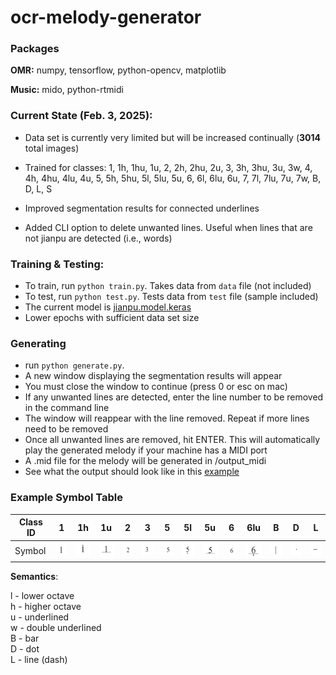 # ocr-melody-generator

### Packages
**OMR:** numpy, tensorflow, python-opencv, matplotlib

**Music:** mido, python-rtmidi


### Current State (Feb. 3, 2025):
- Data set is currently very limited but will be increased continually (**3014** total images)
- Trained for classes: 1, 1h, 1hu, 1u, 2, 2h, 2hu, 2u, 3, 3h, 3hu, 3u, 3w, 4, 4h, 4hu, 4lu, 4u, 5, 5h, 5hu, 5l, 5lu, 5u, 6, 6l, 6lu, 6u, 7, 7l, 7lu, 7u, 7w, B, D, L, S


- Improved segmentation results for connected underlines
- Added CLI option to delete unwanted lines. Useful when lines that are not jianpu are detected (i.e., words)

### Training & Testing:
- To train, run ``` python train.py ```. Takes data from ``` data ``` file (not included)
- To test, run ``` python test.py ```. Tests data from ``` test ``` file (sample included)
- The current model is [jianpu.model.keras](jianpu.model.keras) 
- Lower epochs with sufficient data set size

### Generating
- run ``` python generate.py ```.
- A new window displaying the segmentation results will appear
- You must close the window to continue (press 0 or esc on mac)
- If any unwanted lines are detected, enter the line number to be removed in the command line
- The window will reappear with the line removed. Repeat if more lines need to be removed
- Once all unwanted lines are removed, hit ENTER. This will automatically play the generated melody if your machine has a MIDI port
- A .mid file for the melody will be generated in /output_midi
- See what the output should look like in this [example](example/example.md)

### Example Symbol Table
|Class ID| 1  | 1h | 1u | 2  | 3  | 5  | 5l | 5u | 6  | 6lu| B  | D  | L  |
|----|----|----|----|----|----|----|----|----|----|----|----|----|----|
| Symbol |![1](images/1_0.PNG)|![1h](images/1h_0.PNG)|![1u](images/1u_0.PNG)|![2](images/2_0.PNG)|![3](images/3_0.PNG)|![5](images/5_0.PNG)|![5l](images/5l_0.PNG)|![5u](images/5u_0.PNG)|![6](images/6_0.PNG)|![6lu](images/6lu_0.PNG)|![B](images/B_0.PNG)|![D](images/D_0.PNG)|![L](images/L_0.PNG)|

**Semantics**:

l - lower octave\
h - higher octave\
u - underlined\
w - double underlined\
B - bar\
D - dot\
L - line (dash)
